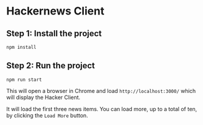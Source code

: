 # Hackernews Client

## Step 1: Install the project

```
npm install
```

## Step 2: Run the project

```
npm run start
```

This will open a browser in Chrome and load `http://localhost:3000/` which will display the Hacker Client.

It will load the first three news items. You can load more, up to a total of ten, by clicking the `Load More` button.
